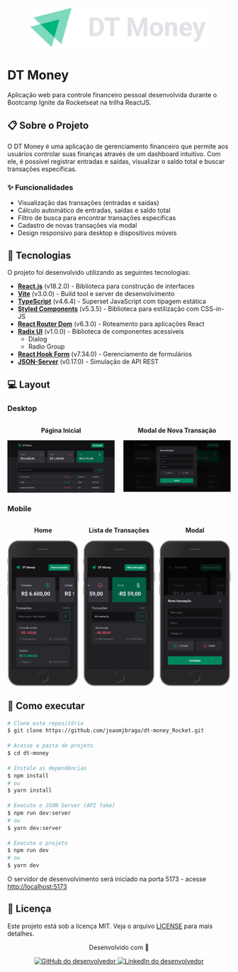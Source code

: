 <div align="center">
  <img src='./src/assets/logo.svg' width='400px' alt="DT Money Logo" />
</div>

# DT Money

Aplicação web para controle financeiro pessoal desenvolvida durante o Bootcamp Ignite da Rocketseat na trilha ReactJS.

## 📋 Sobre o Projeto

O DT Money é uma aplicação de gerenciamento financeiro que permite aos usuários controlar suas finanças através de um dashboard intuitivo. Com ele, é possível registrar entradas e saídas, visualizar o saldo total e buscar transações específicas.

### ✨ Funcionalidades

- Visualização das transações (entradas e saídas)
- Cálculo automático de entradas, saídas e saldo total
- Filtro de busca para encontrar transações específicas
- Cadastro de novas transações via modal
- Design responsivo para desktop e dispositivos móveis

## 🚀 Tecnologias

O projeto foi desenvolvido utilizando as seguintes tecnologias:

- **[React.js](https://reactjs.org/)** (v18.2.0) - Biblioteca para construção de interfaces
- **[Vite](https://vitejs.dev/)** (v3.0.0) - Build tool e server de desenvolvimento
- **[TypeScript](https://www.typescriptlang.org/)** (v4.6.4) - Superset JavaScript com tipagem estática
- **[Styled Components](https://styled-components.com/)** (v5.3.5) - Biblioteca para estilização com CSS-in-JS
- **[React Router Dom](https://reactrouter.com/)** (v6.3.0) - Roteamento para aplicações React
- **[Radix UI](https://www.radix-ui.com/)** (v1.0.0) - Biblioteca de componentes acessíveis
  - Dialog
  - Radio Group
- **[React Hook Form](https://react-hook-form.com/)** (v7.34.0) - Gerenciamento de formulários
- **[JSON-Server](https://github.com/typicode/json-server)** (v0.17.0) - Simulação de API REST

## 💻 Layout

### Desktop

<div align="center">
  <div style="display: flex; gap: 20px;">
    <div>
      <p align="center"><strong>Página Inicial</strong></p>
      <img src=".github/layout/desktop-1.png" alt="Tela inicial desktop" width="400px"/>
    </div>
    <div>
      <p align="center"><strong>Modal de Nova Transação</strong></p>
      <img src=".github/layout/desktop-2.png" alt="Modal desktop" width="400px"/>
    </div>
  </div>
</div>

### Mobile

<div align="center">
  <div style="display: flex; gap: 10px;">
    <div>
      <p align="center"><strong>Home</strong></p>
      <img src=".github/layout/mobile-1.png" alt="Tela inicial mobile" width="200px"/>
    </div>
    <div>
      <p align="center"><strong>Lista de Transações</strong></p>
      <img src=".github/layout/mobile-1-2.png" alt="Lista mobile" width="200px"/>
    </div>
    <div>
      <p align="center"><strong>Modal</strong></p>
      <img src=".github/layout/mobile-2.png" alt="Modal mobile" width="200px"/>
    </div>
  </div>
</div>

## 🚦 Como executar

```bash
# Clone este repositório
$ git clone https://github.com/joaomjbraga/dt-money_Rocket.git

# Acesse a pasta do projeto
$ cd dt-money

# Instale as dependências
$ npm install
# ou
$ yarn install

# Execute o JSON Server (API fake)
$ npm run dev:server
# ou
$ yarn dev:server

# Execute o projeto
$ npm run dev
# ou
$ yarn dev
```

O servidor de desenvolvimento será iniciado na porta 5173 - acesse [http://localhost:5173](http://localhost:5173)

## 📝 Licença

Este projeto está sob a licença MIT. Veja o arquivo [LICENSE](LICENSE) para mais detalhes.

<div align="center">
  <p>Desenvolvido com 💜</p>
  <p>
    <a href="https://github.com/joaomjbraga">
      <img src="https://img.shields.io/badge/GitHub-%23121011.svg?style=for-the-badge&logo=github&logoColor=white" alt="GitHub do desenvolvedor"/>
    </a>
    <a href="https://www.linkedin.com/in/joaomjbraga/">
      <img src="https://img.shields.io/badge/LinkedIn-%230077B5.svg?style=for-the-badge&logo=linkedin&logoColor=white" alt="LinkedIn do desenvolvedor"/>
    </a>
  </p>
</div>